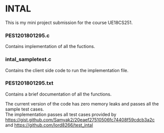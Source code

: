 # INTAL
This is my mini project submission for the course UE18CS251.

### PES1201801295.c
Contains implementation of all the fuctions.

### intal_sampletest.c 
Contains the client side code to run the implementation file.

### PES1201801295.txt
Contains a brief documentation of all the functions.

The current version of the code has zero memory leaks and passes all the sample test cases.  
The implementation passes all test cases provided by https://gist.github.com/Samyak2/20eaef27510506fc74408f59cdcb3a2c and https://github.com/lord8266/test_intal

